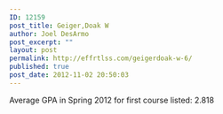 ```yaml
---
ID: 12159
post_title: Geiger,Doak W
author: Joel DesArmo
post_excerpt: ""
layout: post
permalink: http://effrtlss.com/geigerdoak-w-6/
published: true
post_date: 2012-11-02 20:50:03
---
```

<p>Average GPA in Spring 2012 for first course listed: 2.818</p>